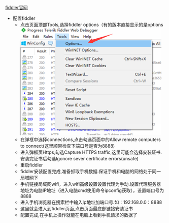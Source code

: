 [fiddler官网](http://www.telerik.com/fiddler)
* 配置fiddler
    * 点击页面顶部Tools,选择fiddler options（有的版本直接显示的是options
    ![](https://github.com/Elf-ball/test/raw/master/fiddler/1.png)
    * 在弹框中选择connections,点击勾选页面中的Allow remote computers to connect(这里顺带检查下端口号是否为8888)
    * 进入弹框页Https,勾选Capture HTTPS traffic,这里可能会选择安装证书.安装完证书后勾选Igonore sever certificate errors(unsafe)
    * 重启fiddler
    * fiddler安装配置完成,准备抓取手机数据.保证手机和电脑的网络处于同一局域网下
    * 手机链接局域网wifi，进入wifi高级设置设置代理为手动.设置代理服务器地址为电脑IP地址（进入电脑cmd使用命令ipconfig获取），设置端口号为8888
    * 进入手机浏览器在搜索栏中输入Ip地址加端口号.如：192.168.0.0：8888
    * 这里就会进入到fiddler页面,点击页面最底部链接安装证书
    * 配置完成,在手机上操作就能在电脑上看到手机请求的数据了
